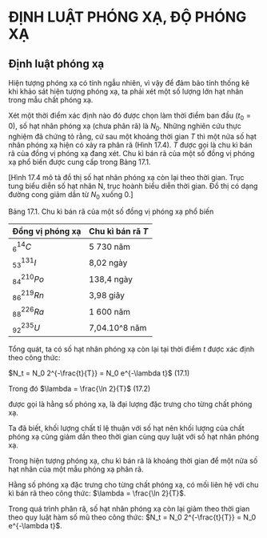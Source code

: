 # ĐỊNH LUẬT PHÓNG XẠ, ĐỘ PHÓNG XẠ

## Định luật phóng xạ

Hiện tượng phóng xạ có tính ngẫu nhiên, vì vậy để đảm bảo tính thống kê khi khảo sát hiện tượng phóng xạ, ta phải xét một số lượng lớn hạt nhân trong mẫu chất phóng xạ.

Xét một thời điểm xác định nào đó được chọn làm thời điểm ban đầu ($t_0 = 0$), số hạt nhân phóng xạ (chưa phân rã) là $N_0$. Những nghiên cứu thực nghiệm đã chứng tỏ rằng, cứ sau một khoảng thời gian $T$ thì một nửa số hạt nhân phóng xạ hiện có xảy ra phân rã (Hình 17.4). $T$ được gọi là chu kì bán rã của đồng vị phóng xạ đang xét. Chu kì bán rã của một số đồng vị phóng xạ phổ biến được cung cấp trong Bảng 17.1.

[Hình 17.4 mô tả đồ thị số hạt nhân phóng xạ còn lại theo thời gian. Trục tung biểu diễn số hạt nhân N, trục hoành biểu diễn thời gian. Đồ thị có dạng đường cong giảm dần từ $N_0$ xuống 0.]

Bảng 17.1. Chu kì bán rã của một số đồng vị phóng xạ phổ biến

| Đồng vị phóng xạ | Chu kì bán rã $T$ |
|-------------------|-------------------|
| $_{6}^{14}C$       | 5 730 năm         |
| $_{53}^{131}I$     | 8,02 ngày         |
| $_{84}^{210}Po$    | 138,4 ngày        |
| $_{86}^{219}Rn$    | 3,98 giây         |
| $_{88}^{226}Ra$    | 1 600 năm         |
| $_{92}^{235}U$     | 7,04.10^8 năm     |

Tổng quát, ta có số hạt nhân phóng xạ còn lại tại thời điểm $t$ được xác định theo công thức:

$N_t = N_0 2^{-\frac{t}{T}} = N_0 e^{-\lambda t}$ (17.1)

Trong đó $\lambda = \frac{\ln 2}{T}$ (17.2)

được gọi là hằng số phóng xạ, là đại lượng đặc trưng cho từng chất phóng xạ.

Ta đã biết, khối lượng chất tỉ lệ thuận với số hạt nên khối lượng của chất phóng xạ cũng giảm dần theo thời gian cùng quy luật với số hạt nhân phóng xạ.

Trong hiện tượng phóng xạ, chu kì bán rã là khoảng thời gian để một nửa số hạt nhân của một mẫu phóng xạ phân rã.

Hằng số phóng xạ đặc trưng cho từng chất phóng xạ, có mối liên hệ với chu kì bán rã theo công thức: $\lambda = \frac{\ln 2}{T}$.

Trong quá trình phân rã, số hạt nhân phóng xạ còn lại giảm theo thời gian theo quy luật hàm số mũ theo công thức: $N_t = N_0 2^{-\frac{t}{T}} = N_0 e^{-\lambda t}$.